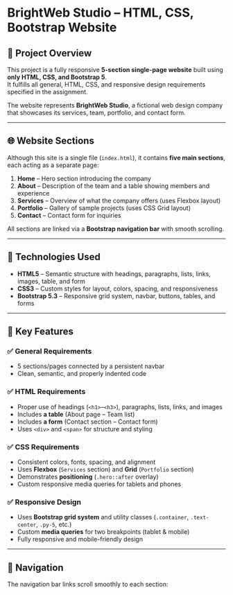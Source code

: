# BrightWeb Studio – HTML, CSS, Bootstrap Website

## 📄 Project Overview
This project is a fully responsive **5-section single-page website** built using **only HTML, CSS, and Bootstrap 5**.  
It fulfills all general, HTML, CSS, and responsive design requirements specified in the assignment.

The website represents **BrightWeb Studio**, a fictional web design company that showcases its services, team, portfolio, and contact form.

---

## 🌐 Website Sections
Although this site is a single file (`index.html`), it contains **five main sections**, each acting as a separate page:

1. **Home** – Hero section introducing the company  
2. **About** – Description of the team and a table showing members and experience  
3. **Services** – Overview of what the company offers (uses Flexbox layout)  
4. **Portfolio** – Gallery of sample projects (uses CSS Grid layout)  
5. **Contact** – Contact form for inquiries  

All sections are linked via a **Bootstrap navigation bar** with smooth scrolling.

---

## 🧱 Technologies Used
- **HTML5** – Semantic structure with headings, paragraphs, lists, links, images, table, and form  
- **CSS3** – Custom styles for layout, colors, spacing, and responsiveness  
- **Bootstrap 5.3** – Responsive grid system, navbar, buttons, tables, and forms  

---

## 🎨 Key Features

### ✅ General Requirements
- 5 sections/pages connected by a persistent navbar  
- Clean, semantic, and properly indented code  

### ✅ HTML Requirements
- Proper use of headings (`<h1>`–`<h3>`), paragraphs, lists, links, and images  
- Includes **a table** (About page – Team list)  
- Includes **a form** (Contact section – Contact form)  
- Uses `<div>` and `<span>` for structure and styling  

### ✅ CSS Requirements
- Consistent colors, fonts, spacing, and alignment  
- Uses **Flexbox** (`Services` section) and **Grid** (`Portfolio` section)  
- Demonstrates **positioning** (`.hero::after` overlay)  
- Custom responsive media queries for tablets and phones  

### ✅ Responsive Design
- Uses **Bootstrap grid system** and utility classes (`.container`, `.text-center`, `.py-5`, etc.)  
- Custom **media queries** for two breakpoints (tablet & mobile)  
- Fully responsive and mobile-friendly design  

---

## 🧭 Navigation
The navigation bar links scroll smoothly to each section:
